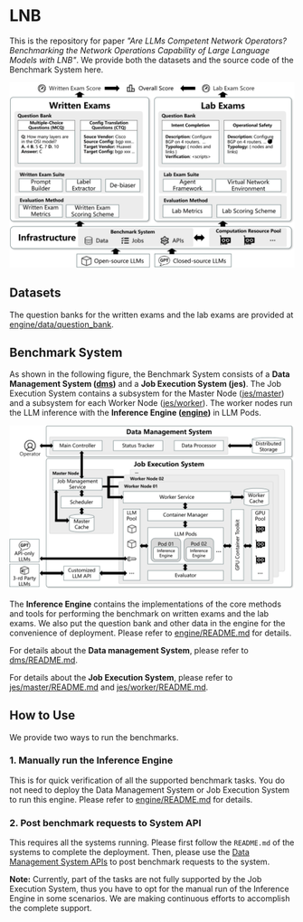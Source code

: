 # LNB

This is the repository for paper *"Are LLMs Competent Network Operators? Benchmarking the Network Operations Capability
of Large Language Models with LNB"*. We provide both the datasets and the source code of the Benchmark System here.

![framework](assets/framework.png)

## Datasets

The question banks for the written exams and the lab exams are provided
at [engine/data/question_bank](engine/data/question_bank).

## Benchmark System

As shown in the following figure, the Benchmark System consists of a **Data Management System ([dms](dms))** and a **Job
Execution System (jes)**.
The Job Execution System contains a subsystem for the Master Node ([jes/master](jes/master)) and a subsystem for each
Worker Node ([jes/worker](jes/worker)).
The worker nodes run the LLM inference with the **Inference Engine ([engine](engine))** in LLM Pods.

![framework](assets/infrastructure.png)

The **Inference Engine** contains the implementations of the core methods and tools for performing the benchmark on
written exams and the lab exams. We also put the question bank and other data in the engine for the convenience of
deployment. Please refer to [engine/README.md](engine/README.md) for details.

For details about the **Data management System**, please refer to [dms/README.md](dms/README.md).

For details about the **Job Execution System**, please refer to [jes/master/README.md](jes/master/README.md)
and [jes/worker/README.md](jes/worker/README.md).

## How to Use

We provide two ways to run the benchmarks.

### 1. Manually run the Inference Engine

This is for quick verification of all the supported benchmark tasks. You do not need to deploy the Data Management 
System or Job Execution System to run this engine. Please refer to [engine/README.md](engine/README.md) for details.

### 2. Post benchmark requests to System API

This requires all the systems running. Please first follow the `README.md` of the systems to complete the deployment.
Then, please use the [Data Management System APIs](dms/docs/apis/data_management_system_apis.md) to post benchmark
requests to the system.

**Note:** Currently, part of the tasks are not fully supported by the Job Execution System, thus you have to opt for the
manual run of the Inference Engine in some scenarios. We are making continuous efforts to accomplish the complete
support.  

